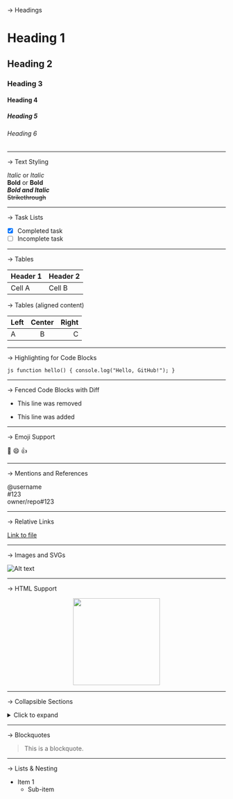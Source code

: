 &rarr; Headings

# Heading 1
## Heading 2
### Heading 3
#### Heading 4
##### Heading 5
###### Heading 6

---

&rarr; Text Styling

*Italic* or _Italic_  
**Bold** or __Bold__  
***Bold and Italic***  
~~Strikethrough~~

---

&rarr; Task Lists

- [x] Completed task
- [ ] Incomplete task

---

&rarr; Tables

| Header 1 | Header 2 |
|----------|----------|
| Cell A   | Cell B   |

&rarr; Tables (aligned content)

| Left | Center | Right |
|:-----|:------:|------:|
| A    |   B    |     C |

---

&rarr; Highlighting for Code Blocks

 ```js function hello() { console.log("Hello, GitHub!"); } ```

 ---

 &rarr; Fenced Code Blocks with Diff

- This line was removed
+ This line was added

---

&rarr; Emoji Support

:rocket: :smile: :+1:

---

&rarr; Mentions and References

@username <br />
#123 <br />
owner/repo#123 <br />

---

&rarr; Relative Links

[Link to file](docs/readme-guide.md)

---

&rarr; Images and SVGs

![Alt text](https://url/to/image.png)

---

&rarr; HTML Support

<p align="center">
  <img src="logo.png" width="200"/>
</p>

---

&rarr; Collapsible Sections

<details>
<summary>Click to expand</summary>

More content here...

</details>

---

&rarr; Blockquotes

> This is a blockquote.

---

&rarr; Lists & Nesting

- Item 1
  - Sub-item

